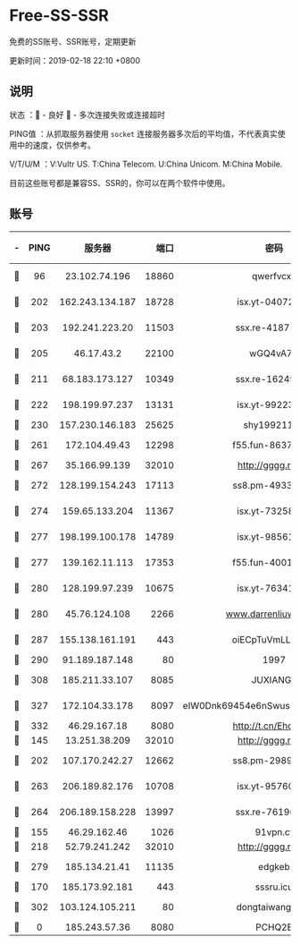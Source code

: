 # Free-SS-SSR

免费的SS账号、SSR账号，定期更新

更新时间：2019-02-18 22:10 +0800

## 说明

状态     ：🙂 - 良好 🙁 - 多次连接失败或连接超时

PING值   ：从抓取服务器使用 `socket` 连接服务器多次后的平均值，不代表真实使用中的速度，仅供参考。

V/T/U/M  ：V:Vultr US. T:China Telecom. U:China Unicom. M:China Mobile.

目前这些账号都是兼容SS、SSR的，你可以在两个软件中使用。

## 账号

|-|PING|服务器|端口|密码|加密方式|区域|V/T/U/M|
|:----:|:----:|:-----:|-----:|:----:|:----:|:----:|:----:|
|🙂|96|23.102.74.196|18860|qwerfvcxz|aes-256-gcm|JP|8↓/10↑/10↑/10↑|
|🙂|202|162.243.134.187|18728|isx.yt-04072308|aes-256-cfb|US|9↑/10↑/9↑/10↑|
|🙂|203|192.241.223.20|11503|ssx.re-41871836|aes-256-cfb|US|10↑/10↑/10↑/10↑|
|🙂|205|46.17.43.2|22100|wGQ4vA7D|aes-256-gcm|RU|7↑/10↑/10↑/10↑|
|🙂|211|68.183.173.127|10349|ssx.re-16249427|aes-256-cfb|US|10↑/10↑/10↑/10↑|
|🙂|222|198.199.97.237|13131|isx.yt-99223416|aes-256-cfb|US|9↑/10↑/9↑/10↑|
|🙂|230|157.230.146.183|25625|shy19921124|rc4-md5|US|10↑/10↑/10↑/10↑|
|🙂|261|172.104.49.43|12298|f55.fun-86373807|aes-256-cfb|SG|10↑/10↑/8↑/10↑|
|🙂|267|35.166.99.139|32010|http://gggg.rocks|chacha20|US|10↑/10↑/9↑/10↑|
|🙂|272|128.199.154.243|17113|ss8.pm-49338576|aes-256-cfb|SG|10↑/10↑/10↑/10↑|
|🙂|274|159.65.133.204|11367|isx.yt-73258581|aes-256-cfb|SG|9↑/10↑/9↑/10↑|
|🙂|277|198.199.100.178|14789|isx.yt-98561144|aes-256-cfb|US|9↑/10↑/9↑/10↑|
|🙂|277|139.162.11.113|17353|f55.fun-40016960|aes-256-cfb|SG|10↑/10↑/8↑/10↑|
|🙂|280|128.199.97.239|10675|isx.yt-76341094|aes-256-cfb|SG|9↑/10↑/9↑/10↑|
|🙂|280|45.76.124.108|2266|www.darrenliuwei.com|aes-256-cfb|AU|10↑/10↑/8↑/10↑|
|🙂|287|155.138.161.191|443|oiECpTuVmLLxk4Ts|aes-256-cfb|US|3↑/10↑/10↑/9↑|
|🙂|290|91.189.187.148|80|1997|chacha20|US|9↓/9↓/9↑/9↓|
|🙂|308|185.211.33.107|8085|JUXIANGE|aes-128-ctr|US|10↑/10↑/10↑/10↑|
|🙂|327|172.104.33.178|8097|eIW0Dnk69454e6nSwuspv9DmS201tQ0D|aes-256-cfb|SG|10↑/10↑/9↑/10↑|
|🙂|332|46.29.167.18|8080|http://t.cn/EhdmTxe|rc4-md5|RU|10↑/10↑/10↑/10↑|
|🙂|145|13.251.38.209|32010|http://gggg.rocks|chacha20|SG|8↑/9↑/8↑/9↑|
|🙂|202|107.170.242.27|12662|ss8.pm-29895906|aes-256-cfb|US|10↑/10↑/10↑/10↑|
|🙂|263|206.189.82.176|10708|isx.yt-95760947|aes-256-cfb|SG|9↑/10↑/9↑/10↑|
|🙂|264|206.189.158.228|13997|ssx.re-76196312|aes-256-cfb|SG|10↑/10↑/10↑/10↑|
|🙂|155|46.29.162.46|1026|91vpn.cf|rc4-md5|RU|9↑/10↑/9↓/10↑|
|🙂|218|52.79.241.242|32010|http://gggg.rocks|chacha20|KR|9↑/8↑/9↑/10↑|
|🙁|279|185.134.21.41|11135|edgkeb|aes-256-cfb|GB|10↑/10↑/10↑/10↑|
|🙁|170|185.173.92.181|443|sssru.icu|rc4-md5|RU|9↑/8↑/8↑/8↑|
|🙁|302|103.124.105.211|80|dongtaiwang.com|aes-256-cfb|US|9↓/10↑/10↑/10↑|
|🙁|0|185.243.57.36|8080|PCHQ2E|rc4-md5|US|8↓/9↑/10↑/8↓|
